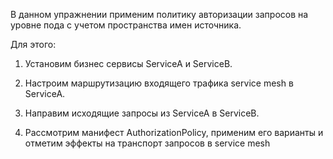 В данном упражнении применим политику авторизации запросов на уровне пода с учетом пространства имен источника.

Для этого:

1) Установим бизнес сервисы ServiceA и ServiceB.

2) Настроим маршрутизацию входящего трафика service mesh в ServiceA.

3) Направим исходящие запросы из ServiceA в ServiceB.

4) Рассмотрим манифест AuthorizationPolicy, применим его варианты и отметим эффекты на транспорт запросов в service mesh